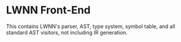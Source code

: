

# LWNN Front-End

This contains LWNN's parser, AST, type system, symbol table, and all standard AST visitors, not including IR generation.

